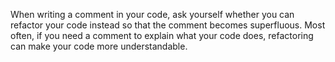 When writing a comment in your code, ask yourself whether you can refactor your code instead so that the comment becomes superfluous. Most often, if you need a comment to explain what your code does, refactoring can make your code more understandable.

